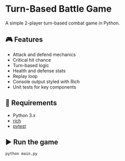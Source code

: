 # Turn-Based Battle Game

A simple 2-player turn-based combat game in Python.

## 🎮 Features
- Attack and defend mechanics
- Critical hit chance
- Turn-based logic
- Health and defense stats
- Replay loop
- Console output styled with Rich
- Unit tests for key components

## 🧰 Requirements
- Python 3.x
- [rich](https://pypi.org/project/rich/)
- [pytest](https://pypi.org/project/pytest/)

## ▶️ Run the game
```bash
python main.py